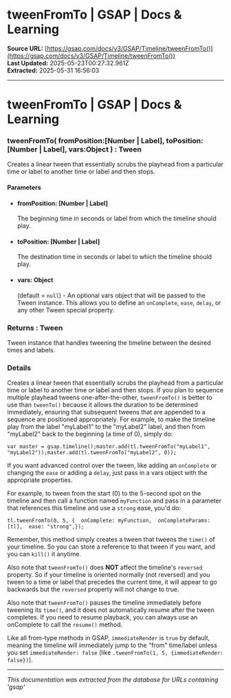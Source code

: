 # tweenFromTo | GSAP | Docs & Learning

**Source URL:** [https://gsap.com/docs/v3/GSAP/Timeline/tweenFromTo()](https://gsap.com/docs/v3/GSAP/Timeline/tweenFromTo())  
**Last Updated:** 2025-05-23T00:27:32.961Z  
**Extracted:** 2025-05-31 16:56:03

---

# tweenFromTo | GSAP | Docs & Learning

### tweenFromTo( fromPosition:\[Number | Label\], toPosition:\[Number | Label\], vars:Object ) : Tween

Creates a linear tween that essentially scrubs the playhead from a particular time or label to another time or label and then stops.

#### Parameters

*   #### **fromPosition**: \[Number | Label\]
    
    The beginning time in seconds or label from which the timeline should play.
    
*   #### **toPosition**: \[Number | Label\]
    
    The destination time in seconds or label to which the timeline should play.
    
*   #### **vars**: Object
    
    (default = `null`) - An optional vars object that will be passed to the Tween instance. This allows you to define an `onComplete`, `ease`, `delay`, or any other Tween special property.
    

### Returns : Tween[​](#returns--tween "Direct link to Returns : Tween")

Tween instance that handles tweening the timeline between the desired times and labels.

### Details[​](#details "Direct link to Details")

Creates a linear tween that essentially scrubs the playhead from a particular time or label to another time or label and then stops. If you plan to sequence multiple playhead tweens one-after-the-other, `tweenFromTo()` is better to use than `tweenTo()` because it allows the duration to be determined immediately, ensuring that subsequent tweens that are appended to a sequence are positioned appropriately. For example, to make the timeline play from the label "myLabel1" to the "myLabel2" label, and then from "myLabel2" back to the beginning (a time of 0), simply do:

```
var master = gsap.timeline();master.add(tl.tweenFromTo("myLabel1", "myLabel2"));master.add(tl.tweenFromTo("myLabel2", 0));
```

If you want advanced control over the tween, like adding an `onComplete` or changing the `ease` or adding a `delay`, just pass in a vars object with the appropriate properties.

For example, to tween from the start (0) to the 5-second spot on the timeline and then call a function named `myFunction` and pass in a parameter that references this timeline and use a `strong` ease, you'd do:

```
tl.tweenFromTo(0, 5, {  onComplete: myFunction,  onCompleteParams: [tl],  ease: "strong",});
```

Remember, this method simply creates a tween that tweens the `time()` of your timeline. So you can store a reference to that tween if you want, and you can `kill()` it anytime.

Also note that `tweenFromTo()` does **NOT** affect the timeline's `reversed` property. So if your timeline is oriented normally (not reversed) and you tween to a time or label that precedes the current time, it will appear to go backwards but the `reversed` property will not change to true.

Also note that `tweenFromTo()` pauses the timeline immediately before tweening its `time()`, and it does not automatically resume after the tween completes. If you need to resume playback, you can always use an onComplete to call the `resume()` method.

Like all from-type methods in GSAP, `immediateRender` is `true` by default, meaning the timeline will immediately jump to the "from" time/label unless you set `immediateRender: false` (like `.tweenFromTo(1, 5, {immediateRender: false})`).

---

*This documentation was extracted from the database for URLs containing 'gsap'*

